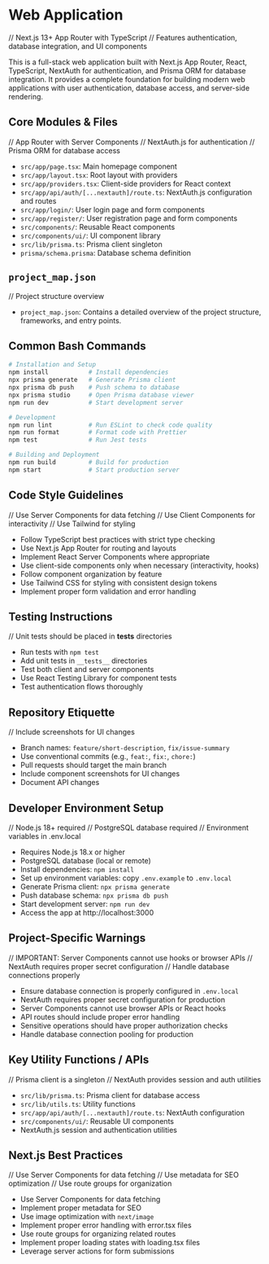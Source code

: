 # Web Application

// Next.js 13+ App Router with TypeScript
// Features authentication, database integration, and UI components

This is a full-stack web application built with Next.js App Router, React, TypeScript, NextAuth for authentication, and Prisma ORM for database integration. It provides a complete foundation for building modern web applications with user authentication, database access, and server-side rendering.

## Core Modules & Files

// App Router with Server Components
// NextAuth.js for authentication
// Prisma ORM for database access

- `src/app/page.tsx`: Main homepage component
- `src/app/layout.tsx`: Root layout with providers
- `src/app/providers.tsx`: Client-side providers for React context
- `src/app/api/auth/[...nextauth]/route.ts`: NextAuth.js configuration and routes
- `src/app/login/`: User login page and form components
- `src/app/register/`: User registration page and form components
- `src/components/`: Reusable React components
- `src/components/ui/`: UI component library
- `src/lib/prisma.ts`: Prisma client singleton
- `prisma/schema.prisma`: Database schema definition

## `project_map.json`

// Project structure overview

- `project_map.json`: Contains a detailed overview of the project structure, frameworks, and entry points.

## Common Bash Commands

```bash
# Installation and Setup
npm install           # Install dependencies
npx prisma generate   # Generate Prisma client
npx prisma db push    # Push schema to database
npx prisma studio     # Open Prisma database viewer
npm run dev           # Start development server

# Development
npm run lint          # Run ESLint to check code quality
npm run format        # Format code with Prettier
npm test              # Run Jest tests

# Building and Deployment
npm run build         # Build for production
npm start             # Start production server
```

## Code Style Guidelines

// Use Server Components for data fetching
// Use Client Components for interactivity
// Use Tailwind for styling

- Follow TypeScript best practices with strict type checking
- Use Next.js App Router for routing and layouts
- Implement React Server Components where appropriate
- Use client-side components only when necessary (interactivity, hooks)
- Follow component organization by feature
- Use Tailwind CSS for styling with consistent design tokens
- Implement proper form validation and error handling

## Testing Instructions

// Unit tests should be placed in __tests__ directories

- Run tests with `npm test`
- Add unit tests in `__tests__` directories
- Test both client and server components
- Use React Testing Library for component tests
- Test authentication flows thoroughly

## Repository Etiquette

// Include screenshots for UI changes

- Branch names: `feature/short-description`, `fix/issue-summary`
- Use conventional commits (e.g., `feat:`, `fix:`, `chore:`)
- Pull requests should target the main branch
- Include component screenshots for UI changes
- Document API changes

## Developer Environment Setup

// Node.js 18+ required
// PostgreSQL database required
// Environment variables in .env.local

- Requires Node.js 18.x or higher
- PostgreSQL database (local or remote)
- Install dependencies: `npm install`
- Set up environment variables: copy `.env.example` to `.env.local`
- Generate Prisma client: `npx prisma generate`
- Push database schema: `npx prisma db push`
- Start development server: `npm run dev`
- Access the app at http://localhost:3000

## Project-Specific Warnings

// IMPORTANT: Server Components cannot use hooks or browser APIs
// NextAuth requires proper secret configuration
// Handle database connections properly

- Ensure database connection is properly configured in `.env.local`
- NextAuth requires proper secret configuration for production
- Server Components cannot use browser APIs or React hooks
- API routes should include proper error handling
- Sensitive operations should have proper authorization checks
- Handle database connection pooling for production

## Key Utility Functions / APIs

// Prisma client is a singleton
// NextAuth provides session and auth utilities

- `src/lib/prisma.ts`: Prisma client for database access
- `src/lib/utils.ts`: Utility functions
- `src/app/api/auth/[...nextauth]/route.ts`: NextAuth configuration
- `src/components/ui/`: Reusable UI components
- NextAuth.js session and authentication utilities

## Next.js Best Practices

// Use Server Components for data fetching
// Use metadata for SEO optimization
// Use route groups for organization

- Use Server Components for data fetching
- Implement proper metadata for SEO
- Use image optimization with `next/image`
- Implement proper error handling with error.tsx files
- Use route groups for organizing related routes
- Implement proper loading states with loading.tsx files
- Leverage server actions for form submissions